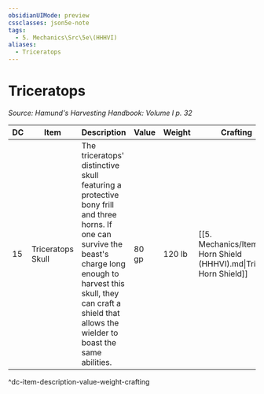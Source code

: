 ```yaml
---
obsidianUIMode: preview
cssclasses: json5e-note
tags:
  - 5. Mechanics\Src\5e\(HHHVI)
aliases:
  - Triceratops
---
```

# Triceratops
*Source: Hamund's Harvesting Handbook: Volume I p. 32* 

| DC | Item | Description | Value | Weight | Crafting |
|----|------|-------------|-------|--------|----------|
| 15 | Triceratops Skull | The triceratops' distinctive skull featuring a protective bony frill and three horns. If one can survive the beast's charge long enough to harvest this skull, they can craft a shield that allows the wielder to boast the same abilities. | 80 gp | 120 lb | [[5. Mechanics/Items/Tri Horn Shield (HHHVI).md\|Tri-Horn Shield]] |
^dc-item-description-value-weight-crafting
